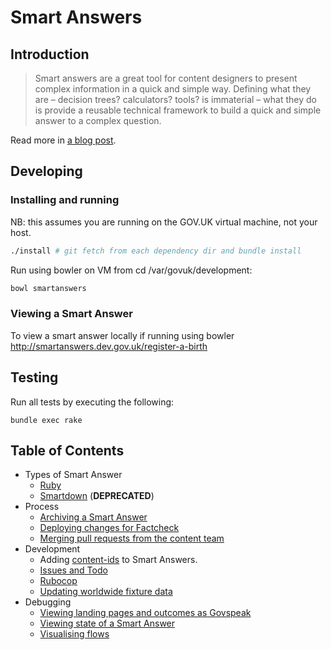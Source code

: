 # Smart Answers

## Introduction

> Smart answers are a great tool for content designers to present complex information in a quick and simple way. Defining what they are – decision trees? calculators? tools? is immaterial – what they do is provide a reusable technical framework to build a quick and simple answer to a complex question.

Read more in [a blog post](https://gds.blog.gov.uk/2012/02/16/smart-answers-are-smart/).

## Developing

### Installing and running

NB: this assumes you are running on the GOV.UK virtual machine, not your host.

```bash
./install # git fetch from each dependency dir and bundle install
```

Run using bowler on VM from cd /var/govuk/development:

```bash
bowl smartanswers
```

### Viewing a Smart Answer

To view a smart answer locally if running using bowler http://smartanswers.dev.gov.uk/register-a-birth

## Testing

Run all tests by executing the following:

    bundle exec rake

## Table of Contents

* Types of Smart Answer
  * [Ruby](doc/smart-answer-flows.md)
  * [Smartdown](doc/smartdown-flows.md) (__DEPRECATED__)
* Process
  * [Archiving a Smart Answer](doc/archiving.md)
  * [Deploying changes for Factcheck](doc/factcheck.md)
  * [Merging pull requests from the content team](doc/merging-content-prs.md)
* Development
  * Adding [content-ids](doc/content-ids.md) to Smart Answers.
  * [Issues and Todo](https://github.com/alphagov/smart-answers/issues)
  * [Rubocop](doc/rubocop.md)
  * [Updating worldwide fixture data](doc/updating-worldwide-fixture-data.md)
* Debugging
  * [Viewing landing pages and outcomes as Govspeak](doc/viewing-templates-as-govspeak.md)
  * [Viewing state of a Smart Answer](doc/viewing-state.md)
  * [Visualising flows](doc/visualising-flows.md)
